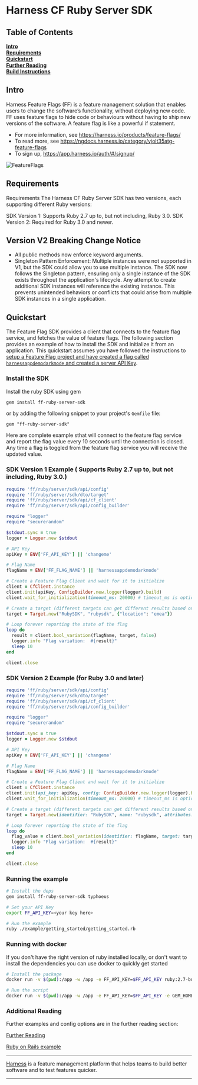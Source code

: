 Harness CF Ruby Server SDK
========================

## Table of Contents
**[Intro](#Intro)**<br>
**[Requirements](#Requirements)**<br>
**[Quickstart](#Quickstart)**<br>
**[Further Reading](docs/further_reading.md)**<br>
**[Build Instructions](docs/build.md)**<br>

## Intro

Harness Feature Flags (FF) is a feature management solution that enables users to change the software’s functionality, without deploying new code. FF uses feature flags to hide code or behaviours without having to ship new versions of the software. A feature flag is like a powerful if statement.
* For more information, see https://harness.io/products/feature-flags/
* To read more, see https://ngdocs.harness.io/category/vjolt35atg-feature-flags
* To sign up, https://app.harness.io/auth/#/signup/

![FeatureFlags](./docs/images/ff-gui.png)

## Requirements
Requirements
The Harness CF Ruby Server SDK has two versions, each supporting different Ruby versions:

SDK Version 1: Supports Ruby 2.7 up to, but not including, Ruby 3.0.
SDK Version 2: Required for Ruby 3.0 and newer.

## Version V2 Breaking Change Notice
- All public methods now enforce keyword arguments. 
- Singleton Pattern Enforcement: Multiple instances were not supported in V1, but the SDK could allow you to use multiple instance.
The SDK now follows the Singleton pattern, ensuring only a single instance of the SDK exists throughout the application's lifecycle. 
Any attempt to create additional SDK instances will reference the existing instance. This prevents unintended behaviors or conflicts that could arise from multiple SDK instances in a single application.

## Quickstart
The Feature Flag SDK provides a client that connects to the feature flag service, and fetches the value
of feature flags.   The following section provides an example of how to install the SDK and initialize it from
an application.
This quickstart assumes you have followed the instructions to [setup a Feature Flag project and have created a flag called `harnessappdemodarkmode` and created a server API Key](https://ngdocs.harness.io/article/1j7pdkqh7j-create-a-feature-flag#step_1_create_a_project).

### Install the SDK
Install the ruby SDK using gem
```bash
gem install ff-ruby-server-sdk
```
or by adding the following snippet to your project's `Gemfile` file:

```
gem "ff-ruby-server-sdk"
```

Here are complete example sthat will connect to the feature flag service and report the flag value every 10 seconds until the connection is closed.  
Any time a flag is toggled from the feature flag service you will receive the updated value.

### SDK Version 1 Example ( Supports Ruby 2.7 up to, but not including, Ruby 3.0.)

```ruby
require 'ff/ruby/server/sdk/api/config'
require 'ff/ruby/server/sdk/dto/target'
require 'ff/ruby/server/sdk/api/cf_client'
require 'ff/ruby/server/sdk/api/config_builder'

require "logger"
require "securerandom"

$stdout.sync = true
logger = Logger.new $stdout

# API Key
apiKey = ENV['FF_API_KEY'] || 'changeme'

# Flag Name
flagName = ENV['FF_FLAG_NAME'] || 'harnessappdemodarkmode'

# Create a Feature Flag Client and wait for it to initialize
client = CfClient.instance
client.init(apiKey, ConfigBuilder.new.logger(logger).build)
client.wait_for_initialization(timeout_ms: 20000) # timeout_ms is optional. 

# Create a target (different targets can get different results based on rules.  This include a custom attribute 'location')
target = Target.new("RubySDK", "rubysdk", {"location": "emea"})

# Loop forever reporting the state of the flag
loop do
  result = client.bool_variation(flagName, target, false)
  logger.info "Flag variation:  #{result}"
  sleep 10
end

client.close
```

### SDK Version 2 Example (for Ruby 3.0 and later)
```ruby
require 'ff/ruby/server/sdk/api/config'
require 'ff/ruby/server/sdk/dto/target'
require 'ff/ruby/server/sdk/api/cf_client'
require 'ff/ruby/server/sdk/api/config_builder'

require "logger"
require "securerandom"

$stdout.sync = true
logger = Logger.new $stdout

# API Key
apiKey = ENV['FF_API_KEY'] || 'changeme'

# Flag Name
flagName = ENV['FF_FLAG_NAME'] || 'harnessappdemodarkmode'

# Create a Feature Flag Client and wait for it to initialize
client = CfClient.instance
client.init(api_key: apiKey, config: ConfigBuilder.new.logger(logger).build)
client.wait_for_initialization(timeout_ms: 20000) # timeout_ms is optional. 

# Create a target (different targets can get different results based on rules.  This include a custom attribute 'location')
target = Target.new(identifier: "RubySDK", name: "rubysdk", attributes: {"location": "emea"})

# Loop forever reporting the state of the flag
loop do
  flag_value = client.bool_variation(identifier: flagName, target: target, default_value: false)
  logger.info "Flag variation:  #{result}"
  sleep 10
end

client.close
```

### Running the example

```bash
# Install the deps
gem install ff-ruby-server-sdk typhoeus

# Set your API Key
export FF_API_KEY=<your key here>

# Run the example
ruby ./example/getting_started/getting_started.rb
```

### Running with docker
If you don't have the right version of ruby installed locally, or don't want to install the dependencies you can
use docker to quickly get started

```bash
# Install the package
docker run -v $(pwd):/app -w /app -e FF_API_KEY=$FF_API_KEY ruby:2.7-buster gem install --install-dir ./gems ff-ruby-server-sdk typhoeus

# Run the script
docker run -v $(pwd):/app -w /app -e FF_API_KEY=$FF_API_KEY -e GEM_HOME=/app/gems ruby:2.7-buster ruby ./example/getting_started/getting_started.rb
```

### Additional Reading

Further examples and config options are in the further reading section:

[Further Reading](docs/further_reading.md)

[Ruby on Rails example](ruby_on_rails_example/README.md)

-------------------------
[Harness](https://www.harness.io/) is a feature management platform that helps teams to build better software and to
test features quicker.

-------------------------
